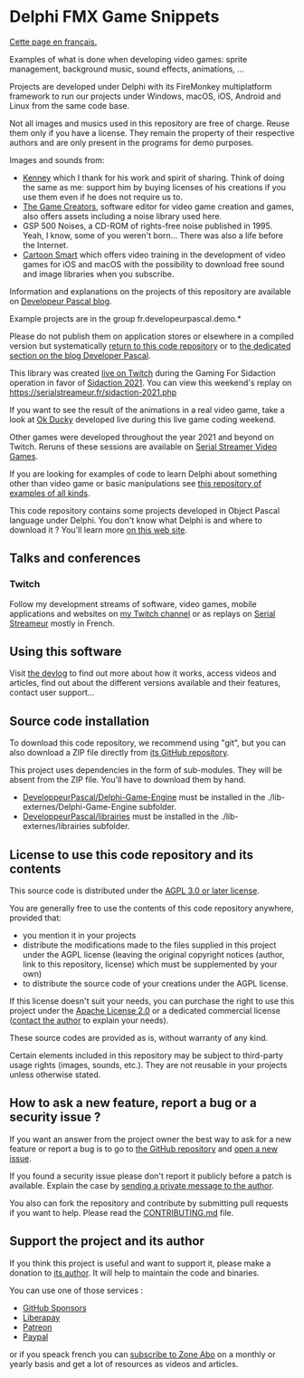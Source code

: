 # Delphi FMX Game Snippets

[Cette page en français.](LISEZMOI.md)

Examples of what is done when developing video games: sprite management, background music, sound effects, animations, ...

Projects are developed under Delphi with its FireMonkey multiplatform framework to run our projects under Windows, macOS, iOS, Android and Linux from the same code base.

Not all images and musics used in this repository are free of charge. Reuse them only if you have a license. They remain the property of their respective authors and are only present in the programs for demo purposes.

Images and sounds from:

* [Kenney](https://kenney.nl/) which I thank for his work and spirit of sharing. Think of doing the same as me: support him by buying licenses of his creations if you use them even if he does not require us to.
* [The Game Creators](https://www.thegamecreators.com/), software editor for video game creation and games, also offers assets including a noise library used here.
* GSP 500 Noises, a CD-ROM of rights-free noise published in 1995. Yeah, I know, some of you weren't born... There was also a life before the Internet.
* [Cartoon Smart](https://vasur.fr/cartoonsmart) which offers video training in the development of video games for iOS and macOS with the possibility to download free sound and image libraries when you subscribe.

Information and explanations on the projects of this repository are available on [Developeur Pascal blog](https://developer-pascal.fr/).

Example projects are in the group fr.developeurpascal.demo.*

Please do not publish them on application stores or elsewhere in a compiled version but systematically [return to this code repository](https://github.com/DeveloperPascal/Delphi-FMX-Game-Snippets) or to [the dedicated section on the blog Developer Pascal](https://developer-pascal.fr/delphi-fmx-game-snippets.html).

This library was created [live on Twitch](https://www.twitch.tv/patrickpremartin) during the Gaming For Sidaction operation in favor of [Sidaction 2021](https://sidaction.org). You can view this weekend's replay on https://serialstreameur.fr/sidaction-2021.php

If you want to see the result of the animations in a real video game, take a look at [Ok Ducky](https://okducky.gamolf.fr/) developed live during this live game coding weekend.

Other games were developed throughout the year 2021 and beyond on Twitch. Reruns of these sessions are available on [Serial Streamer Video Games](https://serialstreameur.fr/games-video.php).

If you are looking for examples of code to learn Delphi about something other than video game or basic manipulations see [this repository of examples of all kinds](https://github.com/DeveloperPascal/Delphi-samples).

This code repository contains some projects developed in Object Pascal language under Delphi. You don't know what Delphi is and where to download it ? You'll learn more [on this web site](https://delphi-resources.developpeur-pascal.fr/).

## Talks and conferences

### Twitch

Follow my development streams of software, video games, mobile applications and websites on [my Twitch channel](https://www.twitch.tv/patrickpremartin) or as replays on [Serial Streameur](https://serialstreameur.fr) mostly in French.

## Using this software

Visit [the devlog](https://developpeur-pascal.fr/delphi-fmx-game-snippets.html) to find out more about how it works, access videos and articles, find out about the different versions available and their features, contact user support...

## Source code installation

To download this code repository, we recommend using "git", but you can also download a ZIP file directly from [its GitHub repository](https://github.com/DeveloppeurPascal/Delphi-FMX-Game-Snippets).

This project uses dependencies in the form of sub-modules. They will be absent from the ZIP file. You'll have to download them by hand.

* [DeveloppeurPascal/Delphi-Game-Engine](https://github.com/DeveloppeurPascal/Delphi-Game-Engine) must be installed in the ./lib-externes/Delphi-Game-Engine subfolder.
* [DeveloppeurPascal/librairies](https://github.com/DeveloppeurPascal/librairies) must be installed in the ./lib-externes/librairies subfolder.

## License to use this code repository and its contents

This source code is distributed under the [AGPL 3.0 or later license](https://choosealicense.com/licenses/agpl-3.0/).

You are generally free to use the contents of this code repository anywhere, provided that:
* you mention it in your projects
* distribute the modifications made to the files supplied in this project under the AGPL license (leaving the original copyright notices (author, link to this repository, license) which must be supplemented by your own)
* to distribute the source code of your creations under the AGPL license.

If this license doesn't suit your needs, you can purchase the right to use this project under the [Apache License 2.0](https://choosealicense.com/licenses/apache-2.0/) or a dedicated commercial license ([contact the author](https://developpeur-pascal.fr/nous-contacter.php) to explain your needs).

These source codes are provided as is, without warranty of any kind.

Certain elements included in this repository may be subject to third-party usage rights (images, sounds, etc.). They are not reusable in your projects unless otherwise stated.

## How to ask a new feature, report a bug or a security issue ?

If you want an answer from the project owner the best way to ask for a new feature or report a bug is to go to [the GitHub repository](https://github.com/DeveloppeurPascal/Delphi-FMX-Game-Snippets) and [open a new issue](https://github.com/DeveloppeurPascal/Delphi-FMX-Game-Snippets/issues).

If you found a security issue please don't report it publicly before a patch is available. Explain the case by [sending a private message to the author](https://developpeur-pascal.fr/nous-contacter.php).

You also can fork the repository and contribute by submitting pull requests if you want to help. Please read the [CONTRIBUTING.md](CONTRIBUTING.md) file.

## Support the project and its author

If you think this project is useful and want to support it, please make a donation to [its author](https://github.com/DeveloppeurPascal). It will help to maintain the code and binaries.

You can use one of those services :

* [GitHub Sponsors](https://github.com/sponsors/DeveloppeurPascal)
* [Liberapay](https://liberapay.com/PatrickPremartin)
* [Patreon](https://www.patreon.com/patrickpremartin)
* [Paypal](https://www.paypal.com/paypalme/patrickpremartin)

or if you speack french you can [subscribe to Zone Abo](https://zone-abo.fr/nos-abonnements.php) on a monthly or yearly basis and get a lot of resources as videos and articles.
